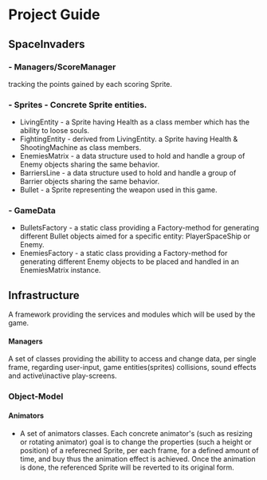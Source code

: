 # Project Guide
## SpaceInvaders
### - Managers/ScoreManager
tracking the points gained by each scoring Sprite.

### - Sprites - Concrete Sprite entities.
- LivingEntity - a Sprite having Health as a class member which has the ability to loose souls.
- FightingEntity - derived from LivingEntity. a Sprite having Health & ShootingMachine as class members.
- EnemiesMatrix - a data structure used to hold and handle a group of Enemy objects sharing the same behavior.
- BarriersLine - a data structure used to hold and handle a group of Barrier objects sharing the same behavior.
- Bullet - a Sprite representing the weapon used in this game.

### - GameData
- BulletsFactory - a static class providing a Factory-method for generating different Bullet objects aimed for a specific entity: PlayerSpaceShip or Enemy.
- EnemiesFactory - a static class providing a Factory-method for generating different Enemy objects to be placed and handled in an EnemiesMatrix instance.


## Infrastructure
A framework providing the services and modules which will be used by the game.
#### Managers
A set of classes providing the abillity to access and change data, per single frame, regarding user-input, game entities(sprites) collisions, sound effects and active\inactive play-screens.

### Object-Model
#### Animators
- A set of animators classes. Each concrete animator's (such as resizing or rotating animator) goal is to change the properties (such a height or position) of a referecned Sprite, per each frame, for a defined amount of time, and buy thus the animation effect is achieved. Once the animation is done, the referenced Sprite will be reverted to its original form.
